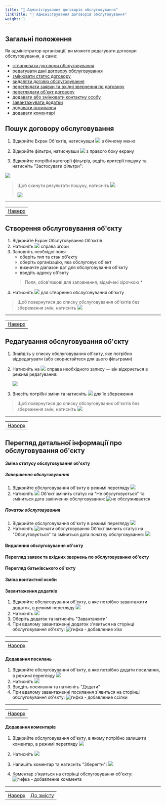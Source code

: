 ```yaml
---
title: "📝 Адміністрування договорів обслуговування"
linkTitle: "📝 Адміністрування договорів обслуговування"
weight: 1
---
```


## Загальні положення  

Як адміністратор організації, ви можете редагувати  договори обслуговування, а саме:
- [створювати договори обслуговування](#створення-договору-обслуговування)
- [редагувати дані договору обслуговування](#редагування-обслуговування-обєкту)
- [змінювати статус договору](#зміна-статусу-обслуговування-обєкту)
- [видаляти договір обслуговування](#видалення-обслуговування-обєкту)
- [переглядати заявки та вхідні звернення по договору](#перегляд-заявок-та-вхідних-звернень-по-обслуговуванню-обєкту)
- [переглядати об'єкт договору](#перегляд-батьківського-обєкту)
- [додавати або змінювати контактну особу](#зміна-контактної-особи)
- [завантажувати додатки](#завантаження-додатків)
- [додавати посилання](#додавання-посилань)
- [додавати коментарі](#додавання-коментарів)

## Пошук договору обслуговування

1. Відкрийте Екран Об'єктів, натиснувши ![](https://i.imgur.com/dzf2YyW.png) в бічному меню
2. Відкрийте фільтри, натиснувши ![](https://i.imgur.com/MaZo9cn.png) з правого боку екрану

3. Відкрийте потрібні категорії фільтрів, ведіть  критерії пошуку та натисніть "Застосувати фільтри":

![](https://i.imgur.com/V8tsUkI.gif)

> Щоб скинути результати пошуку, натисніть ![](https://i.imgur.com/1Ej0xNy.png):
>
>![](https://i.imgur.com/Xs29tWi.gif)
___
| |
|-|
| [Наверх](#загальні-положення)|

## Створення обслуговування об'єкту

1. Відкрийте Екран Обслуговування Об'єктів
2. Натисніть ![](https://i.imgur.com/e9P2LsG.png) справа згори
3. Заповніть необхідні поля
   - оберіть тип та стан об'єкту
   - оберіть організацію, яка обслуговує об'ект
   - визначте діапазон дат для обслуговування об'єкту
   - введіть адресу об'єкту
   > Поля, обов'язкові для заповнення, відмічені зірочкою \*
4. Натисніть ![](https://i.imgur.com/Die5KUV.png) для створення обслуговування об'єкту

> Щоб повернутися до списку обслуговування об'єктів без збереження змін, натисніть ![](https://i.imgur.com/YZ6Sefv.png)
___
| |
|-|
| [Наверх](#загальні-положення)|

## Редагування обслуговування об'єкту

1. Знайдіть у списку обслуговування об'єкту, яке потрібно відредагувати (або скористайтеся для цього фільтрами)
2. Натисніть на ![](https://i.imgur.com/4habIJd.png) справа необхідного запису &mdash; він відкриється в режимі редагування:

    ![](https://i.imgur.com/f1tBNWv.gif)

3. Внесіть потрібні зміни та натисніть ![](https://i.imgur.com/Die5KUV.png) для їх збереження

> Щоб повернутися до списку обслуговуваних об'єктів без збереження змін, натисніть ![](https://i.imgur.com/YZ6Sefv.png)
___
| |
|-|
| [Наверх](#загальні-положення)|

## Перегляд детальної інформації про обслуговування об'єкту

#### Зміна статусу обслуговування об'єкту

##### Завершення обслуговування
1. Відкрийте обслуговування об'єкту в режимі перегляду ![](https://i.imgur.com/9qatUew.png)
2. Натисніть ![](https://i.imgur.com/WcvL6KX.png)
Об'єкт змінить статус на "Не обслуговується" та зміниться дата закінчення обслуговування:
![не обслуживается]()

##### Початок обслуговування
1. Відкрийте обслуговування об'єкту в режимі перегляду ![](https://i.imgur.com/9qatUew.png)
2. Натисніть ![почати обслуговування]()
Об'єкт змінить статус на "Обслуговується" та зміниться дата початку обслуговування:
![](https://i.imgur.com/t7QGCHK.png)

#### Видалення обслуговування об'єкту

#### Перегляд заявок та вхідних звернень по обслуговуванню об'єкту

#### Перегляд батьківського об'єкту

#### Зміна контактної особи

#### Завантаження додатків

1. Відкрийте обслуговування об'єкту, в яке потрібно завантажити додаток, в режимі перегляду ![](https://i.imgur.com/9qatUew.png)
2. Натисніть ![](https://i.imgur.com/qcBiQmW.png)
3. Оберіть додаток та натисніть "Завантажити"
4. При вдалому завантаженні додаток з'явиться на сторінці обслуговування об'єкту:
   ![гифка - добавление xlsx]()
___
| |
|-|
| [Наверх](#загальні-положення)|

#### Додавання посилань

1. Відкрийте обслуговування об'єкту, в яке потрібно додати посилання, в режимі перегляду ![](https://i.imgur.com/9qatUew.png)
2. Натисніть ![](https://i.imgur.com/gu6lTt3.png)
3. Введіть посилання та натисніть "Додати"
4. При вдалому завантаженні посилання з'явиться на сторінці обслуговування об'єкту:
   ![гифка - добавление ссілки]()
___
| |
|-|
| [Наверх](#загальні-положення)|

#### Додавання коментарів

1. Відкрийте обслуговування об'єкту, в якому потрібно залишити коментар, в режимі перегляду ![](https://i.imgur.com/9qatUew.png)
2. Натисніть ![](https://i.imgur.com/zQ8wcmA.png)
3. Напишіть коментар та натисніть "Зберегти":
   ![](https://i.imgur.com/jIa08ER.png)

4. Коментар з'явиться на сторінці обслуговування об'єкту:
   ![гифка - добавление коммента]()
___
| | |
|-|-|
| [Наверх](#загальні-положення)| [До змісту](/docs/toc/)|